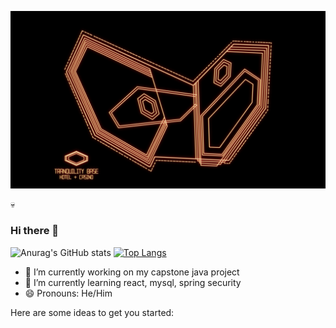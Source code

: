 
[![Header](https://github.com/Tfauves/Tfauves/blob/main/L4gwgjW.jpeg "Header")](https://some-url.dev/)

&#128128;
### Hi there 👋

![Anurag's GitHub stats](https://github-readme-stats.vercel.app/api?username=Tfauves&show_icons=true&theme=dracula&hide=stars)
[![Top Langs](https://github-readme-stats.vercel.app/api/top-langs/?username=Tfauves)](https://github.com/anuraghazra/github-readme-stats)
- 🔭 I’m currently working on my capstone java project
- 🌱 I’m currently learning react, mysql, spring security
- 😄 Pronouns: He/Him
<!-- **Tfauves/Tfauves** is a ✨ _special_ ✨ repository because its `README.md` (this file) appears on your GitHub profile. -->

Here are some ideas to get you started:



<!-- - 👯 I’m looking to collaborate on ...
- 🤔 I’m looking for help with ...
- 💬 Ask me about ...
- 📫 How to reach me: ...

- ⚡ Fun fact: ... -->

